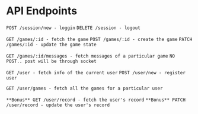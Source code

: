 # API Endpoints
`POST /session/new - loggin`
`DELETE /session - logout`

`GET /games/:id - fetch the game`
`POST /games/:id - create the game`
`PATCH /games/:id - update the game state`

`GET /games/:id/messages - fetch messages of a particular game`
`NO POST.. post will be through socket`

`GET /user - fetch info of the current user`
`POST /user/new - register user`

`GET /user/games - fetch all the games for a particular user`

`**Bonus** GET /user/record - fetch the user's record`
`**Bonus** PATCH /user/record - update the user's record`
